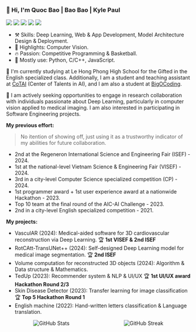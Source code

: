 ### 👋 Hi, I'm Quoc Bao | Bao Bao | Kyle Paul

![](https://img.shields.io/badge/-Python-143157?style=flat-square&logo=Python&logoColor=fff)
![](https://img.shields.io/badge/-C/C++-a22846?style=flat-square&logo=C&logoColor=fff)
![](https://img.shields.io/badge/Unity-5c2d91?style=flat-square&logo=unity&logoColor=white)
![](https://img.shields.io/badge/-PyTorch-ef3939?style=flat-square&logo=PyTorch&logoColor=fff)
![](https://img.shields.io/badge/-TensorFlow-f9c23c?style=flat-square&logo=TensorFlow&logoColor=fff)

- ⚒️ Skills: Deep Learning, Web & App Development, Model Architecture Design & Deployment.
- 🌟 Highlights: Computer Vision.
- 🔥 Passion: Competitive Programming & Basketball.
- 👀 Mostly use: Python, C/C++, JavaScript.

🌱 I'm currently studying at Le Hong Phong High School for the Gifted in the English specialized class. Additionally, I am a student and teaching assistant at [CoTAI](https://www.cot.ai) (Center of Talents in AI), and I am also a student at [BigOCoding](https://bigocoding.com).

🔭 I am actively seeking opportunities to engage in research collaboration with individuals passionate about Deep Learning, particularly in computer vision applied to medical imaging. I am also interested in participating in Software Engineering projects.

**My previous effort:**
> No itention of showing off, just using it as a trustworthy indicator of my abilities for future collaboration.

- 2nd at the Regeneron International Science and Engineering Fair (ISEF) - 2024.
- 1st at the national-level Vietnam Science & Engineering Fair (VISEF) - 2024.
- 3rd in a city-level Computer Science specialized competition (CP) - 2024.
- 1st programmer award + 1st user experience award at a nationwide Hackathon - 2023.
- Top 10 team at the final round of the AIC-AI Challenge - 2023.
- 2nd in a city-level English specialized competition - 2021.

**My projects:**
- VasculAR (2024): Medical-aided software for 3D cardiovascular reconstruction via Deep Learning. 🏆 **1st VISEF & 2nd ISEF**
- RotCAtt-TransUNet++ (2024): Self-designed Deep Learning model for medical image segmentation. 🏆 **2nd ISEF**
- Volume computation for reconstructed 3D objects (2024): Algorithm & Data structure & Mathematics.
- TedUp (2023): Recommender system & NLP & UI/UX 🏆 **1st UI/UX award Hackathon Round 2/3**
- Skin Disease Detector (2023): Transfer learning for image classification 🏆 **Top 5 Hackathon Round 1**
- English machine (2022): Hand-written letters classification & Language translation.

<div style="display: flex; justify-content: space-around; align-items: stretch;">
    <img style="max-width: 48%;"src="https://github-readme-stats.vercel.app/api?username=kyle-paul&theme=dracula&show_icons=true&hide_border=false&count_private=true" alt="GitHub Stats" style="flex: 1;">
    <img style="max-width: 48%;" src="https://streak-stats.demolab.com/?user=kyle-paul&theme=dracula" alt="GitHub Streak" style="flex: 1;">
</div>
